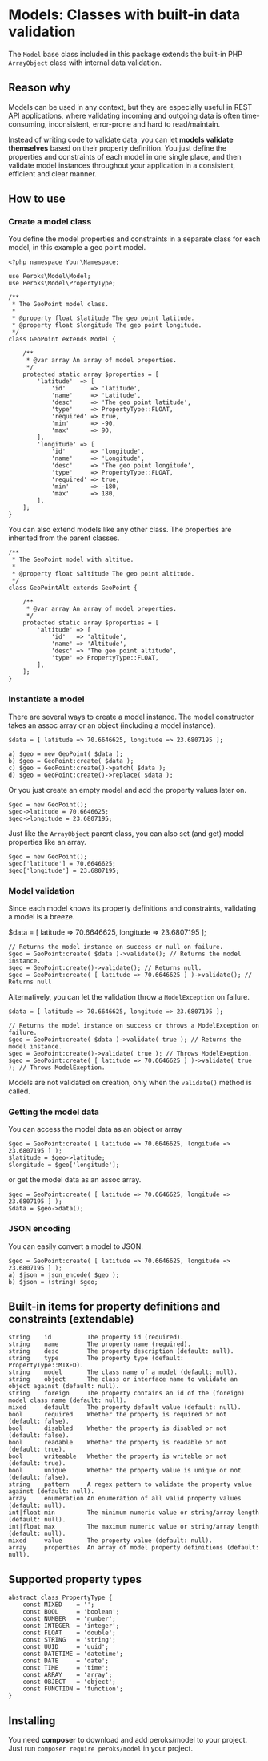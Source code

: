 # Models: Classes with built-in data validation

The `Model` base class included in this package extends the built-in
PHP `ArrayObject` class with internal data validation.

## Reason why

Models can be used in any context, but they are especially useful in REST API
applications, where validating incoming and outgoing data is often
time-consuming, inconsistent, error-prone and hard to read/maintain.

Instead of writing code to validate data, you can let **models validate
themselves** based on their property definition. You just define the properties
and constraints of each model in one single place, and then validate model
instances throughout your application in a consistent, efficient and clear
manner.

## How to use

### Create a model class

You define the model properties and constraints in a separate class for each
model, in this example a geo point model.

    <?php namespace Your\Namespace;
    
    use Peroks\Model\Model;
    use Peroks\Model\PropertyType;
    
    /**
     * The GeoPoint model class.
     *
     * @property float $latitude The geo point latitude.
     * @property float $longitude The geo point longitude.
     */
    class GeoPoint extends Model {
    
        /**
         * @var array An array of model properties.
         */
        protected static array $properties = [
            'latitude'  => [
                'id'       => 'latitude',
                'name'     => 'Latitude',
                'desc'     => 'The geo point latitude',
                'type'     => PropertyType::FLOAT,
                'required' => true,
                'min'      => -90,
                'max'      => 90,
            ],
            'longitude' => [
                'id'       => 'longitude',
                'name'     => 'Longitude',
                'desc'     => 'The geo point longitude',
                'type'     => PropertyType::FLOAT,
                'required' => true,
                'min'      => -180,
                'max'      => 180,
            ],
        ];
    }

You can also extend models like any other class. The properties are inherited
from the parent classes.

    /**
     * The GeoPoint model with altitue.
     * 
     * @property float $altitude The geo point altitude.
     */
    class GeoPointAlt extends GeoPoint {
        
        /**
         * @var array An array of model properties.
         */
        protected static array $properties = [
            'altitude' => [
                'id'   => 'altitude',
                'name' => 'Altitude',
                'desc' => 'The geo point altitude',
                'type' => PropertyType::FLOAT,
            ],
        ];
    }

### Instantiate a model

There are several ways to create a model instance. The model constructor takes
an assoc array or an object (including a model instance).

    $data = [ latitude => 70.6646625, longitude => 23.6807195 ];
    
    a) $geo = new GeoPoint( $data );
    b) $geo = GeoPoint:create( $data );
    c) $geo = GeoPoint:create()->patch( $data );
    d) $geo = GeoPoint:create()->replace( $data );

Or you just create an empty model and add the property values later on.

    $geo = new GeoPoint();
    $geo->latitude = 70.6646625;
    $geo->longitude = 23.6807195;

Just like the `ArrayObject` parent class, you can also set (and get) model
properties like an array.

    $geo = new GeoPoint();
    $geo['latitude'] = 70.6646625;
    $geo['longitude'] = 23.6807195;

### Model validation

Since each model knows its property definitions and constraints, validating
a model is a breeze.

$data = [ latitude => 70.6646625, longitude => 23.6807195 ];

    // Returns the model instance on success or null on failure.
    $geo = GeoPoint:create( $data )->validate(); // Returns the model instance.
    $geo = GeoPoint:create()->validate(); // Returns null.
    $geo = GeoPoint:create( [ latitude => 70.6646625 ] )->validate(); // Returns null

Alternatively, you can let the validation throw a `ModelException` on failure.

    $data = [ latitude => 70.6646625, longitude => 23.6807195 ];
    
    // Returns the model instance on success or throws a ModelException on failure.
    $geo = GeoPoint:create( $data )->validate( true ); // Returns the model instance.
    $geo = GeoPoint:create()->validate( true ); // Throws ModelExeption.
    $geo = GeoPoint:create( [ latitude => 70.6646625 ] )->validate( true ); // Throws ModelExeption.

Models are not validated on creation, only when the `validate()` method is called.

### Getting the model data

You can access the model data as an object or array

    $geo = GeoPoint:create( [ latitude => 70.6646625, longitude => 23.6807195 ] );
    $latitude = $geo->latitude;
    $longitude = $geo['longitude'];

or get the model data as an assoc array.

    $geo = GeoPoint:create( [ latitude => 70.6646625, longitude => 23.6807195 ] );
    $data = $geo->data();

### JSON encoding

You can easily convert a model to JSON.

    $geo = GeoPoint:create( [ latitude => 70.6646625, longitude => 23.6807195 ] );
    a) $json = json_encode( $geo );
    b) $json = (string) $geo;

## Built-in items for property definitions and constraints (extendable)

    string    id          The property id (required).
    string    name        The property name (required).
    string    desc        The property description (default: null).
    string    type        The property type (default: PropertyType::MIXED).
    string    model       The class name of a model (default: null).
    string    object      The class or interface name to validate an object against (default: null).
    string    foreign     The property contains an id of the (foreign) model class name (default: null).
    mixed     default     The property default value (default: null).
    bool      required    Whether the property is required or not (default: false).
    bool      disabled    Whether the property is disabled or not (default: false).
    bool      readable    Whether the property is readable or not (default: true).
    bool      writeable   Whether the property is writable or not (default: true).
    bool      unique      Whether the property value is unique or not (default: false).
    string    pattern     A regex pattern to validate the property value against (default: null).
    array     enumeration An enumeration of all valid property values (default: null).
    int|float min         The minimum numeric value or string/array length (default: null).
    int|float max         The maximum numeric value or string/array length (default: null).
    mixed     value       The property value (default: null).
    array     properties  An array of model property definitions (default: null).

## Supported property types

    abstract class PropertyType {
        const MIXED    = '';
        const BOOL     = 'boolean';
        const NUMBER   = 'number';
        const INTEGER  = 'integer';
        const FLOAT    = 'double';
        const STRING   = 'string';
        const UUID     = 'uuid';
        const DATETIME = 'datetime';
        const DATE     = 'date';
        const TIME     = 'time';
        const ARRAY    = 'array';
        const OBJECT   = 'object';
        const FUNCTION = 'function';
    }


## Installing

You need **composer** to download and add peroks/model to your project.
Just run `composer require peroks/model` in your project.
